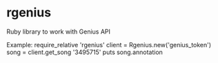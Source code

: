 # rgenius
Ruby library to work with Genius API

Example:
require_relative 'rgenius'
client = Rgenius.new('genius_token')
song = client.get_song '3495715'
puts song.annotation
